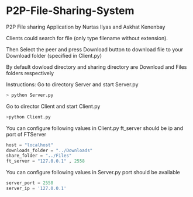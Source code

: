 # P2P-File-Sharing-System
P2P File sharing Application by Nurtas Ilyas and Askhat Kenenbay

Clients could search for file (only type filename without extension).

Then Select the peer and press Download button to download file to your Download folder (specified in Client.py)

By default dowload directory and sharing directory are Download and Files folders respectively

Instructions:
Go to directory Server and start Server.py
```python
> python Server.py
```
Go to director Client and start Client.py
```python
>python Client.py
```
You can configure following values in Client.py
ft_server should be ip and port of FTServer
```python
host = "localhost"
downloads_folder = "../Downloads"
share_folder = "../Files"
ft_server = "127.0.0.1" , 2558
```

You can configure following values in Server.py
port should be available
```python
server_port = 2558
server_ip = '127.0.0.1'
```

